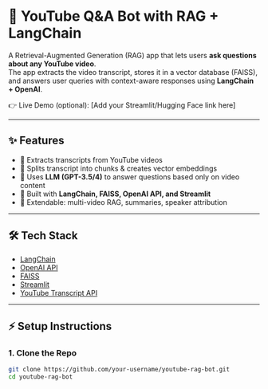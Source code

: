 # 🎥 YouTube Q&A Bot with RAG + LangChain

A Retrieval-Augmented Generation (RAG) app that lets users **ask questions about any YouTube video**.  
The app extracts the video transcript, stores it in a vector database (FAISS), and answers user queries with context-aware responses using **LangChain + OpenAI**.  

👉 Live Demo (optional): [Add your Streamlit/Hugging Face link here]

---

## ✨ Features
- 📌 Extracts transcripts from YouTube videos  
- 🔎 Splits transcript into chunks & creates vector embeddings  
- 🤖 Uses **LLM (GPT-3.5/4)** to answer questions based only on video content  
- 🎯 Built with **LangChain, FAISS, OpenAI API, and Streamlit**  
- 📝 Extendable: multi-video RAG, summaries, speaker attribution  

---

## 🛠️ Tech Stack
- [LangChain](https://www.langchain.com/)  
- [OpenAI API](https://platform.openai.com/)  
- [FAISS](https://faiss.ai/)  
- [Streamlit](https://streamlit.io/)  
- [YouTube Transcript API](https://pypi.org/project/youtube-transcript-api/)  

---

## ⚡ Setup Instructions

### 1. Clone the Repo
```bash
git clone https://github.com/your-username/youtube-rag-bot.git
cd youtube-rag-bot

